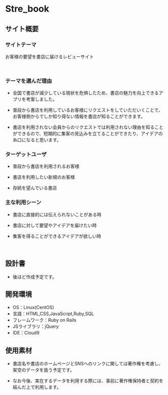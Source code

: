 # Stre_book

## サイト概要
### サイトテーマ
お客様の要望を書店に届けるレビューサイト

​
### テーマを選んだ理由
- 全国で書店が減少している現状を危惧したため、書店の魅力を向上できるアプリを考案しました。

- 普段から書店を利用しているお客様にリクエストをしていただいくことで、お客様側からでしか知り得ない情報を書店が知ることができます。

- 書店を利用されない会員からのリクエストでは利用されない理由を知ることができるので、短期的に集客の見込みを立てることができたり、アイデアの糸口になると思います。

### ターゲットユーザ
- 普段から書店を利用されるお客様

- 書店を利用したい新規のお客様

- 存続を望んでいる書店
​
### 主な利用シーン
- 書店に直接的には伝えられないことがある時

- 書店に対して要望やアイデアを届けたい時

- 集客を得ることができるアイデアが欲しい時

​
## 設計書
- 後ほど作成予定です。

## 開発環境
- OS：Linux(CentOS)
- 言語：HTML,CSS,JavaScript,Ruby,SQL
- フレームワーク：Ruby on Rails
- JSライブラリ：jQuery
- IDE：Cloud9
​
## 使用素材
- 書店名や書店のホームページとSNSへのリンクに関しては著作権を考慮し、架空のデータを扱う予定です。

- なお今後、実在するデータを利用する際には、事前に著作権保持者と契約を結んだ上で利用します。